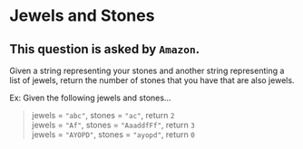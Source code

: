 # Jewels and Stones

## This question is asked by `Amazon`.  

Given a string representing your stones and another string representing a list of jewels, return the number of stones that you have that are also jewels.  

Ex: Given the following jewels and stones...  

>jewels = `"abc"`, stones = `"ac"`, return `2`  
jewels = `"Af"`, stones = `"AaaddfFf"`, return `3`  
jewels = `"AYOPD"`, stones = `"ayopd"`, return `0`